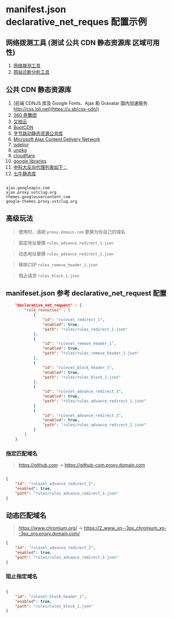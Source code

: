 # manifest.json  declarative_net_reques 配置示例

## 网络拨测工具 (测试 公共 CDN 静态资源库 区域可用性)
1. [网络拨测工具](https://zijian.aliyun.com/detect/http)
2. [网站诊断分析工具](https://zijian.aliyun.com/)


## 公共 CDN 静态资源库
1. [前端 CDNJS 库及 Google Fonts、Ajax 和 Gravatar 国内加速服务 http://css.loli.net](https://u.sb/css-cdn/)
2. [360 奇舞团](https://cdn.baomitu.com/)
3. [又拍云](http://jscdn.upai.com/)
4. [BootCDN](https://www.bootcdn.cn/)
5. [字节跳动静态资源公共库](http://cdn.bytedance.com/)
6. [Microsoft Ajax Content Delivery Network](https://docs.microsoft.com/en-us/aspnet/ajax/cdn/overview)
7. [jsdelivr](https://www.jsdelivr.com/)
8. [unpkg](https://unpkg.com/)
9. [cloudflare ](https://cdnjs.com/)
10. [google libraries](https://developers.google.com/speed/libraries)
11. [中科大反向代理列表如下：](https://mirrors.ustc.edu.cn/)
12. [七牛静态库](http://staticfile.org/)

```text

ajax.googleapis.com  
ajax.proxy.ustclug.org
themes.googleusercontent.com
google-themes.proxy.ustclug.org

```

## 高级玩法
> 使用时，请把 `proxy.domain.com` 更换为你自己的域名

> 固定地址替换  `rules_advance_redirect_1.json`

> 动态地址替换  `rules_advance_redirect_2.json`

> 移除CSP   `rules_remove_header_1.json`

> 阻止请求   `rules_block_1.json`


## manifeset.json 参考 declarative_net_request 配置
```json 
    "declarative_net_request" : {
        "rule_resources" : [
            {
                "id": "ruleset_redirect_1",
                "enabled": true,
                "path": "rules/rules_redirect_1.json"
            },
            {
                "id": "ruleset_remove_header_1",
                "enabled": true,
                "path": "rules/rules_remove_header_1.json"
            },
            {
                "id": "ruleset_block_header_1",
                "enabled": true,
                "path": "rules/rules_block_1.json"
            },
            {
                "id": "ruleset_advance_redirect_1",
                "enabled": true,
                "path": "rules/rules_advance_redirect_1.json"
            }
            {
                "id": "ruleset_advance_redirect_2",
                "enabled": true,
                "path": "rules/rules_advance_redirect_2.json"
            }
        ]
    }
```

### 指定匹配域名

> https://github.com  ->  https://github-com.proxy.domain.com

```json

{
    "id": "ruleset_advance_redirect_1",
    "enabled": true,
    "path": "rules/rules_advance_redirect_1.json"
}

```
## 动态匹配域名

> https://www.chromium.org/   ->    https://2_www_xn--3px_chromium_xn--3px_org.proxy.domain.com/

```json
{
    "id": "ruleset_advance_redirect_2",
    "enabled": true,
    "path": "rules/rules_advance_redirect_2.json"
}
```

### 阻止指定域名
```json

{
    "id": "ruleset_block_header_1",
    "enabled": true,
    "path": "rules/rules_block_1.json"
}

```


